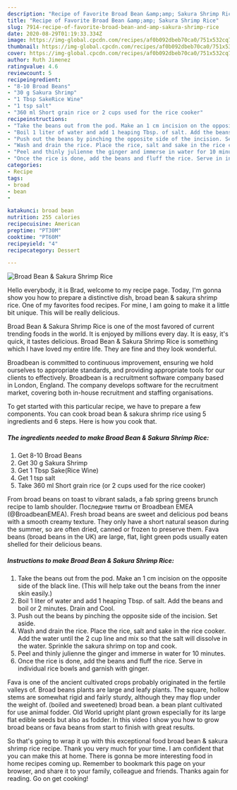 ```yaml
---
description: "Recipe of Favorite Broad Bean &amp;amp; Sakura Shrimp Rice"
title: "Recipe of Favorite Broad Bean &amp;amp; Sakura Shrimp Rice"
slug: 7914-recipe-of-favorite-broad-bean-and-amp-sakura-shrimp-rice
date: 2020-08-29T01:19:33.334Z
image: https://img-global.cpcdn.com/recipes/af0b092dbeb70ca0/751x532cq70/broad-bean-sakura-shrimp-rice-recipe-main-photo.jpg
thumbnail: https://img-global.cpcdn.com/recipes/af0b092dbeb70ca0/751x532cq70/broad-bean-sakura-shrimp-rice-recipe-main-photo.jpg
cover: https://img-global.cpcdn.com/recipes/af0b092dbeb70ca0/751x532cq70/broad-bean-sakura-shrimp-rice-recipe-main-photo.jpg
author: Ruth Jimenez
ratingvalue: 4.6
reviewcount: 5
recipeingredient:
- "8-10 Broad Beans"
- "30 g Sakura Shrimp"
- "1 Tbsp SakeRice Wine"
- "1 tsp salt"
- "360 ml Short grain rice or 2 cups used for the rice cooker"
recipeinstructions:
- "Take the beans out from the pod. Make an 1 cm incision on the opposite side of the black line. (This will help take out the beans from the inner skin easily.)"
- "Boil 1 liter of water and add 1 heaping Tbsp. of salt. Add the beans and boil or 2 minutes. Drain and Cool."
- "Push out the beans by pinching the opposite side of the incision. Set aside."
- "Wash and drain the rice. Place the rice, salt and sake in the rice cooker. Add the water until the 2 cup line and mix so that the salt will dissolve in the water. Sprinkle the sakura shrimp on top and cook."
- "Peel and thinly julienne the ginger and immerse in water for 10 minutes."
- "Once the rice is done, add the beans and fluff the rice. Serve in individual rice bowls and garnish with ginger."
categories:
- Recipe
tags:
- broad
- bean
- 

katakunci: broad bean  
nutrition: 255 calories
recipecuisine: American
preptime: "PT30M"
cooktime: "PT60M"
recipeyield: "4"
recipecategory: Dessert

---
```



![Broad Bean &amp; Sakura Shrimp Rice](https://img-global.cpcdn.com/recipes/af0b092dbeb70ca0/751x532cq70/broad-bean-sakura-shrimp-rice-recipe-main-photo.jpg)

Hello everybody, it is Brad, welcome to my recipe page. Today, I'm gonna show you how to prepare a distinctive dish, broad bean &amp; sakura shrimp rice. One of my favorites food recipes. For mine, I am going to make it a little bit unique. This will be really delicious.

Broad Bean &amp; Sakura Shrimp Rice is one of the most favored of current trending foods in the world. It is enjoyed by millions every day. It is easy, it's quick, it tastes delicious. Broad Bean &amp; Sakura Shrimp Rice is something which I have loved my entire life. They are fine and they look wonderful.

Broadbean is committed to continuous improvement, ensuring we hold ourselves to appropriate standards, and providing appropriate tools for our clients to effectively. Broadbean is a recruitment software company based in London, England. The company develops software for the recruitment market, covering both in-house recruitment and staffing organisations.


To get started with this particular recipe, we have to prepare a few components. You can cook broad bean &amp; sakura shrimp rice using 5 ingredients and 6 steps. Here is how you cook that.

<!--inarticleads1-->

##### The ingredients needed to make Broad Bean &amp; Sakura Shrimp Rice:

1. Get 8-10 Broad Beans
1. Get 30 g Sakura Shrimp
1. Get 1 Tbsp Sake(Rice Wine)
1. Get 1 tsp salt
1. Take 360 ml Short grain rice (or 2 cups used for the rice cooker)


From broad beans on toast to vibrant salads, a fab spring greens brunch recipe to lamb shoulder. Последние твиты от Broadbean EMEA (@BroadbeanEMEA). Fresh broad beans are sweet and delicious pod beans with a smooth creamy texture. They only have a short natural season during the summer, so are often dried, canned or frozen to preserve them. Fava beans (broad beans in the UK) are large, flat, light green pods usually eaten shelled for their delicious beans. 

<!--inarticleads2-->

##### Instructions to make Broad Bean &amp; Sakura Shrimp Rice:

1. Take the beans out from the pod. Make an 1 cm incision on the opposite side of the black line. (This will help take out the beans from the inner skin easily.)
1. Boil 1 liter of water and add 1 heaping Tbsp. of salt. Add the beans and boil or 2 minutes. Drain and Cool.
1. Push out the beans by pinching the opposite side of the incision. Set aside.
1. Wash and drain the rice. Place the rice, salt and sake in the rice cooker. Add the water until the 2 cup line and mix so that the salt will dissolve in the water. Sprinkle the sakura shrimp on top and cook.
1. Peel and thinly julienne the ginger and immerse in water for 10 minutes.
1. Once the rice is done, add the beans and fluff the rice. Serve in individual rice bowls and garnish with ginger.


Fava is one of the ancient cultivated crops probably originated in the fertile valleys of. Broad beans plants are large and leafy plants. The square, hollow stems are somewhat rigid and fairly sturdy, although they may flop under the weight of. (boiled and sweetened) broad bean. a bean plant cultivated for use animal fodder. Old World upright plant grown especially for its large flat edible seeds but also as fodder. In this video I show you how to grow broad beans or fava beans from start to finish with great results. 

So that's going to wrap it up with this exceptional food broad bean &amp; sakura shrimp rice recipe. Thank you very much for your time. I am confident that you can make this at home. There is gonna be more interesting food in home recipes coming up. Remember to bookmark this page on your browser, and share it to your family, colleague and friends. Thanks again for reading. Go on get cooking!
